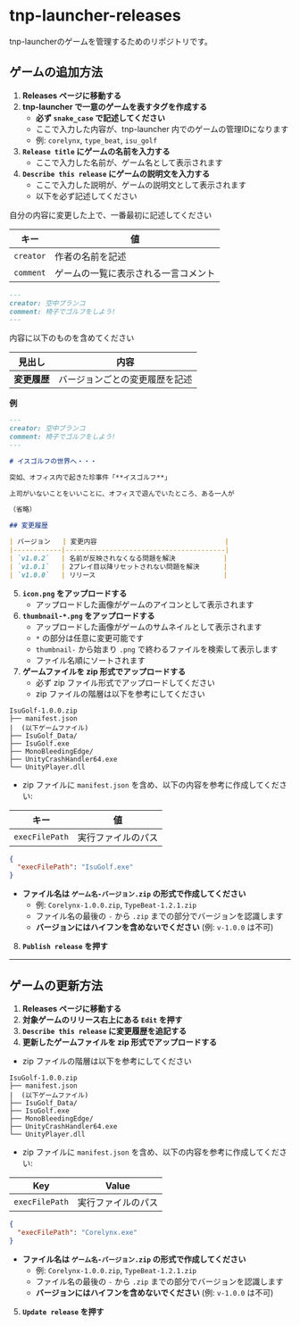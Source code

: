 # tnp-launcher-releases

tnp-launcherのゲームを管理するためのリポジトリです。

## ゲームの追加方法

1. **Releases ページに移動する**
2. **tnp-launcher で一意のゲームを表すタグを作成する**
   - **必ず `snake_case` で記述してください**
   - ここで入力した内容が、tnp-launcher 内でのゲームの管理IDになります
   - 例: `corelynx`, `type_beat`, `isu_golf`
3. **`Release title` にゲームの名前を入力する**
   - ここで入力した名前が、ゲーム名として表示されます
4. **`Describe this release` にゲームの説明文を入力する**
   - ここで入力した説明が、ゲームの説明文として表示されます
   - 以下を必ず記述してください

自分の内容に変更した上で、一番最初に記述してください

| キー         | 値                             |
|-------------|--------------------------------|
| `creator`   | 作者の名前を記述                  |
| `comment`   | ゲームの一覧に表示される一言コメント |

```md
---
creator: 空中ブランコ
comment: 椅子でゴルフをしよう!
---
```

内容に以下のものを含めてください
    
| 見出し       | 内容                      |
|-------------|--------------------------|
| **変更履歴** | バージョンごとの変更履歴を記述 |

**例**

```md
---
creator: 空中ブランコ
comment: 椅子でゴルフをしよう!
---

# イスゴルフの世界へ・・・

突如、オフィス内で起きた珍事件「**イスゴルフ**」

上司がいないことをいいことに、オフィスで遊んでいたところ、ある一人が

（省略）

## 変更履歴

| バージョン   | 変更内容                                |
|------------|----------------------------------------|
| `v1.0.2`   | 名前が反映されなくなる問題を解決            |
| `v1.0.1`   | 2プレイ目以降リセットされない問題を解決      |
| `v1.0.0`   | リリース                                |
```

5. **`icon.png` をアップロードする**
   - アップロードした画像がゲームのアイコンとして表示されます
6. **`thumbnail-*.png` をアップロードする**
   - アップロードした画像がゲームのサムネイルとして表示されます
   - `*` の部分は任意に変更可能です
   - `thumbnail-` から始まり `.png` で終わるファイルを検索して表示します
   - ファイル名順にソートされます
7. **ゲームファイルを zip 形式でアップロードする**
   - 必ず zip ファイル形式でアップロードしてください
   - zip ファイルの階層は以下を参考にしてください
```
IsuGolf-1.0.0.zip
├── manifest.json
|  (以下ゲームファイル)
├── IsuGolf_Data/
├── IsuGolf.exe
├── MonoBleedingEdge/
├── UnityCrashHandler64.exe
└── UnityPlayer.dll
```
   - zip ファイルに `manifest.json` を含め、以下の内容を参考に作成してください:

| キー        | 値                  |
|------------|---------------------|
| `execFilePath` | 実行ファイルのパス     |

```json
{
  "execFilePath": "IsuGolf.exe"
}
```

   - **ファイル名は `ゲーム名-バージョン.zip` の形式で作成してください**
     - 例: `Corelynx-1.0.0.zip`, `TypeBeat-1.2.1.zip`
     - ファイル名の最後の `-` から `.zip` までの部分でバージョンを認識します
     - **バージョンにはハイフンを含めないでください** (例: `v-1.0.0` は不可)
8. **`Publish release` を押す**

---

## ゲームの更新方法

1. **Releases ページに移動する**
2. **対象ゲームのリリース右上にある `Edit` を押す**
3. **`Describe this release` に変更履歴を追記する**
4. **更新したゲームファイルを zip 形式でアップロードする**
  - zip ファイルの階層は以下を参考にしてください
```
IsuGolf-1.0.0.zip
├── manifest.json
|  (以下ゲームファイル)
├── IsuGolf_Data/
├── IsuGolf.exe
├── MonoBleedingEdge/
├── UnityCrashHandler64.exe
└── UnityPlayer.dll
```
   - zip ファイルに `manifest.json` を含め、以下の内容を参考に作成してください:

| Key        | Value               |
|------------|---------------------|
| `execFilePath` | 実行ファイルのパス |

```json
{
  "execFilePath": "Corelynx.exe"
}
```

   - **ファイル名は `ゲーム名-バージョン.zip` の形式で作成してください**
     - 例: `Corelynx-1.0.0.zip`, `TypeBeat-1.2.1.zip`
     - ファイル名の最後の `-` から `.zip` までの部分でバージョンを認識します
     - **バージョンにはハイフンを含めないでください** (例: `v-1.0.0` は不可)
5. **`Update release` を押す**
